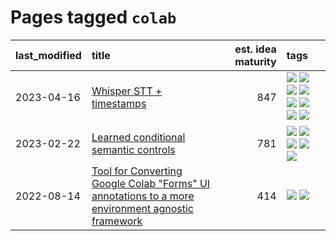# Pages tagged `colab`

|last_modified|title|est. idea maturity|tags
|:---|:---|---:|:---|
|2023-04-16|[Whisper STT + timestamps](../whisper-stt-plus-timestamps.md)|847|[![](https://img.shields.io/badge/tag-colab-48fb29)](../tags/colab.md) [![](https://img.shields.io/badge/tag-dataset-734214)](../tags/dataset.md) [![](https://img.shields.io/badge/tag-experimental-ff6770)](../tags/experimental.md) [![](https://img.shields.io/badge/tag-meta-c4c41f)](../tags/meta.md) [![](https://img.shields.io/badge/tag-prompting-112e27)](../tags/prompting.md) [![](https://img.shields.io/badge/tag-publicgood-a9524c)](../tags/publicgood.md) [![](https://img.shields.io/badge/tag-stability-53417a)](../tags/stability.md) [![](https://img.shields.io/badge/tag-tooling-da6994)](../tags/tooling.md)|
|2023-02-22|[Learned conditional semantic controls](../learned-conditional-semantic-controls.md)|781|[![](https://img.shields.io/badge/tag-animation-12f6d5)](../tags/animation.md) [![](https://img.shields.io/badge/tag-colab-48fb29)](../tags/colab.md) [![](https://img.shields.io/badge/tag-experimental-ff6770)](../tags/experimental.md) [![](https://img.shields.io/badge/tag-prompting-112e27)](../tags/prompting.md) [![](https://img.shields.io/badge/tag-tooling-da6994)](../tags/tooling.md)|
|2022-08-14|[Tool for Converting Google Colab "Forms" UI annotations to a more environment agnostic framework](../colab-ui-converter.md)|414|[![](https://img.shields.io/badge/tag-colab-48fb29)](../tags/colab.md) [![](https://img.shields.io/badge/tag-tooling-da6994)](../tags/tooling.md)|